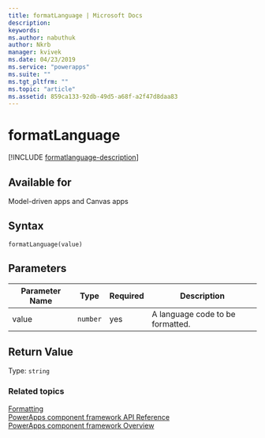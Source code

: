 ```yaml
---
title: formatLanguage | Microsoft Docs
description: 
keywords:
ms.author: nabuthuk
author: Nkrb
manager: kvivek
ms.date: 04/23/2019
ms.service: "powerapps"
ms.suite: ""
ms.tgt_pltfrm: ""
ms.topic: "article"
ms.assetid: 859ca133-92db-49d5-a68f-a2f47d8daa83
---
```


# formatLanguage

[!INCLUDE [formatlanguage-description](includes/formatlanguage-description.md)]

## Available for 

Model-driven apps and Canvas apps

## Syntax

`formatLanguage(value)`

## Parameters

| Parameter Name|Type|Required|Description|
| ------------- |----|--------|-----------|
|value|`number`|yes|A language code to be formatted.|

## Return Value

Type: `string`


### Related topics

[Formatting](../formatting.md)<br/>
[PowerApps component framework API Reference](../../reference/index.md)<br/>
[PowerApps component framework Overview](../../overview.md)